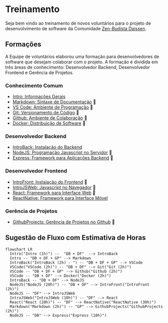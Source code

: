 # Treinamento

Seja bem vindo ao treinamento de novos voluntários para o projeto de desenvolvimento de software da Comunidade [Zen-Budista Daissen](https://daissen.org.br/).

## Formações

A Equipe de voluntários elaborou uma formação para desenvolvedores de software que desejam colaborar com o projeto. A formação é dividida em três áreas de conhecimento: Desenvolvedor Backend, Desenvolvedor Frontend e Gerência de Projetos.

### Conhecimento Comum
  * [Intro: Informações Gerais](introducao.md)
  * [Markdown: Sintaxe de Documentação](markdown.md) 🚧
  * [VS Code: Ambiente de Programação](vscode.md) 🚧
  * [Git: Versionamento de Código](git.md) 🚧
  * [Github: Ambiente de Colaboração](github.md) 🚧
  * [Docker: Distribuição de Software](docker.md) 🚧

### Desenvolvedor Backend
  * [IntroBack: Instalação do Backend](instalacao_do_backend.md)
  * [NodeJS: Programação Javascript no Servidor](nodejs.md) 🚧 
  * [Express: Framework para Aplicações Backend](express.md) 🚧

### Desenvolvedor Frontend
  * [IntroFront: Instalação do Frontend](intro_frontend.md) 🚧
  * [IntroJSWeb: Javascript no Navegador](intro_js_web.md) 🚧
  * [React: Framework para Interface Web](react.md) 🚧
  * [ReactNative: Framework para Interface Móvel](react_native.md)
 
### Gerência de Projetos
  * [GithubProjects: Gerência de Projetos no Github](github_projects.md) 🚧

## Sugestão de Fluxo com Estimativa de Horas

```mermaid
flowchart LR
  Intro("Intro (1h)") --  "DB + DF"  --> IntroBack
  Intro -- "DB + DF + GP" --> Markdown
  IntroBack("IntroBack (2h) - ") -- "DB + DF + GP" --> VSCode 
  VSCode("VSCode (2h)") -- "DB + DF" --> Git("Git (2h)")
  VSCode -- "DB + DF + GP" --> Github("Github (2h)")
  VSCode -- "DB + DF" --> Docker("Docker (2h)")
  IntroBack -- "DB + DF" --> NodeJS
  NodeJS("NodeJS (20h)") -- "DB + DF" --> IntroFront("IntroFront (2h)")
  NodeJS -- "DF" --> IntroJSWeb
  IntroJSWeb("IntroJSWeb (10h)") -- "DF" --> React
  React("React (20h)") -- "DF" --> ReactNative("ReactNative (30h)")
  Markdown("Markdown (2h)") -- "GP" --> GithubProjects("GithubProjects (2h)")
  NodeJS -- "DB" --> Express("Express (10h)")
```
